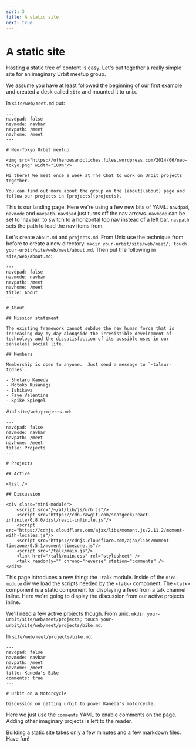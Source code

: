 ```yaml
---
sort: 3
title: A static site
next: true
---
```


# A static site

Hosting a static tree of content is easy.  Let's put together a really
simple site for an imaginary Urbit meetup group.

We assume you have at least followed the beginning of [our first
example](./blog) and created a desk called `site` and mounted it to
unix.

In `site/web/meet.md` put:

    ---
    navdpad: false
    navmode: navbar
    navpath: /meet
    navhome: /meet
    ---

    # Neo-Tokyo Urbit meetup

    <img src="https://ofheroesandcliches.files.wordpress.com/2014/06/neo-tokyo.png" width="100%"/>

    Hi there! We meet once a week at The Chat to work on Urbit projects
    together.

    You can find out more about the group on the [about](about) page and
    follow our projects in [projects](projects).

This is our landing page.  Here we're using a few new bits of YAML:
`navdpad`, `navmode` and `navpath`.  `navdpad` just turns off the nav
arrows. `navmode` can be set to 'navbar' to switch to a horizontal top
nav instead of a left bar. `navpath` sets the path to load the nav
items from.  

Let's create `about.md` and `projects.md`.  From Unix use the
technique from before to create a new directory: `mkdir
your-urbit/site/web/meet/; touch your-urbit/site/web/meet/about.md`.
Then put the following in `site/web/about.md`:

    ---
    navdpad: false
    navmode: navbar
    navpath: /meet
    navhome: /meet
    title: About
    ---

    # About

    ## Mission statement

    The existing framework cannot subdue the new human force that is increasing day by day alongside the irresistible development of technology and the dissatisfaction of its possible uses in our senseless social life.

    ## Members

    Membership is open to anyone.  Just send a message to `~talsur-todres`.

    - Shōtarō Kaneda
    - Motoko Kusanagi
    - Ishikawa
    - Faye Valentine
    - Spike Spiegel

And `site/web/projects.md`:

    ---
    navdpad: false
    navmode: navbar
    navpath: /meet
    navhome: /meet
    title: Projects
    ---

    # Projects

    ## Active

    <list />

    ## Discussion

    <div class="mini-module">
        <script src="/~/at/lib/js/urb.js"/>
        <script src="https://cdn.rawgit.com/seatgeek/react-infinite/0.8.0/dist/react-infinite.js"/>
        <script src="https://cdnjs.cloudflare.com/ajax/libs/moment.js/2.11.2/moment-with-locales.js"/>
        <script src="https://cdnjs.cloudflare.com/ajax/libs/moment-timezone/0.5.1/moment-timezone.js"/>
        <script src="/talk/main.js"/>
        <link href="/talk/main.css" rel="stylesheet" />
        <talk readonly="" chrono="reverse" station="comments" />
    </div>

This page introduces a new thing: the `:talk` module.  Inside of the
`mini-module` div we load the scripts needed by the `<talk>`
component.  The `<talk>` component is a static component for
displaying a feed from a talk channel inline.  Here we're going to
display the discussion from our active projects inline.

We'll need a few active projects though.  From unix: `mkdir
your-urbit/site/web/meet/projects; touch
your-urbit/site/web/meet/projects/bike.md`.

In `site/web/meet/projects/bike.md`:

    ---
    navdpad: false
    navmode: navbar
    navpath: /meet
    navhome: /meet
    title: Kaneda's Bike
    comments: true
    ---

    # Urbit on a Motorcycle

    Discussion on getting urbit to power Kaneda's motorcycle.

Here we just use the `comments` YAML to enable comments on the page.
Adding other imaginary projects is left to the reader.  

Building a static site takes only a few minutes and a few markdown
files.  Have fun!
